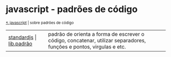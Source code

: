 # javascript - padrões de código

<sub>[:arrow_upper_left: javascript](../readme.md) \| sobre padrões de código<sub> 


|| |
|--|--|
|[standardjs](https://standardjs.com/) \| [lib.padrão](https://github.com/standard) | padrão de orienta a forma de escrever o código, concatenar, utilizar separadores, funções e pontos, virgulas e etc.|